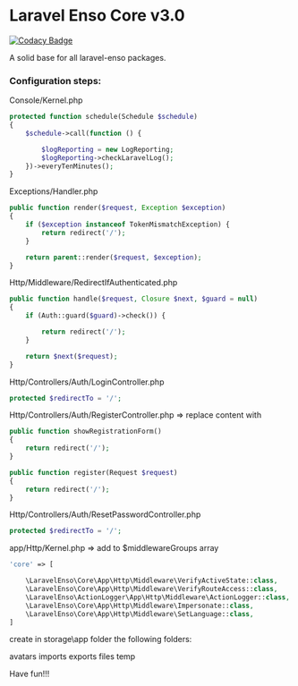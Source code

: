 # Laravel Enso Core v3.0
[![Codacy Badge](https://api.codacy.com/project/badge/Grade/ba5e8fe6e1dc427590d9bad7721ca037)](https://www.codacy.com/app/laravel-enso/Core?utm_source=github.com&amp;utm_medium=referral&amp;utm_content=laravel-enso/Core&amp;utm_campaign=Badge_Grade)

A solid base for all laravel-enso packages.

### Configuration steps:

Console/Kernel.php

```php
protected function schedule(Schedule $schedule)
{
    $schedule->call(function () {

        $logReporting = new LogReporting;
        $logReporting->checkLaravelLog();
    })->everyTenMinutes();
}
```

Exceptions/Handler.php

```php
public function render($request, Exception $exception)
{
    if ($exception instanceof TokenMismatchException) {
        return redirect('/');
    }

    return parent::render($request, $exception);
}
```

Http/Middleware/RedirectIfAuthenticated.php

```php
public function handle($request, Closure $next, $guard = null)
{
    if (Auth::guard($guard)->check()) {

        return redirect('/');
    }

    return $next($request);
}

```

Http/Controllers/Auth/LoginController.php

```php
protected $redirectTo = '/';
```

Http/Controllers/Auth/RegisterController.php => replace content with

```php
public function showRegistrationForm()
{
    return redirect('/');
}

public function register(Request $request)
{
    return redirect('/');
}
```

Http/Controllers/Auth/ResetPasswordController.php

```php
protected $redirectTo = '/';
```

app/Http/Kernel.php => add to $middlewareGroups array

```php
'core' => [

    \LaravelEnso\Core\App\Http\Middleware\VerifyActiveState::class,
    \LaravelEnso\Core\App\Http\Middleware\VerifyRouteAccess::class,
    \LaravelEnso\ActionLogger\App\Http\Middleware\ActionLogger::class,
    \LaravelEnso\Core\App\Http\Middleware\Impersonate::class,
    \LaravelEnso\Core\App\Http\Middleware\SetLanguage::class,
]
```

create in storage\app folder the following folders:

avatars
imports
exports
files
temp

Have fun!!!
